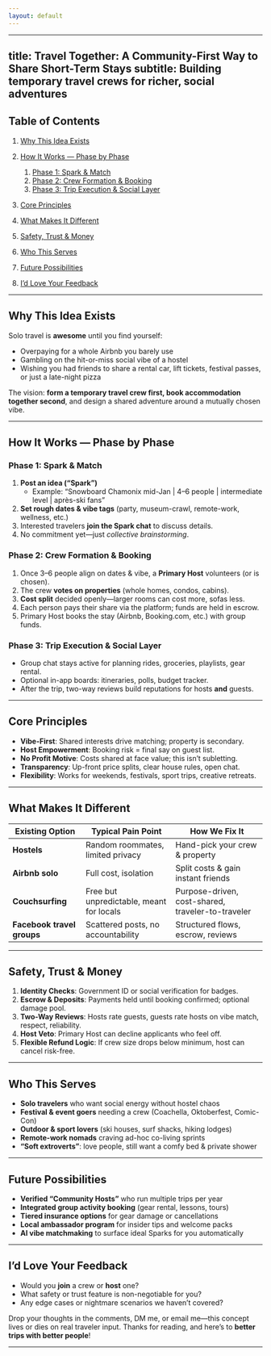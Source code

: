 ```yaml
---
layout: default
---
```


---
title: Travel Together: A Community-First Way to Share Short-Term Stays
subtitle: Building temporary travel crews for richer, social adventures
---

## Table of Contents
1. [Why This Idea Exists](#why-this-idea-exists)
2. [How It Works — Phase by Phase](#how-it-works-phase-by-phase)
    1. [Phase 1: Spark & Match](#phase-1-spark-match)
    2. [Phase 2: Crew Formation & Booking](#phase-2-crew-formation-booking)
    3. [Phase 3: Trip Execution & Social Layer](#phase-3-trip-execution-social-layer)

3. [Core Principles](#core-principles)
4. [What Makes It Different](#what-makes-it-different)
5. [Safety, Trust & Money](#safety-trust-money)
6. [Who This Serves](#who-this-serves)
7. [Future Possibilities](#future-possibilities)
8. [I’d Love Your Feedback](#id-love-your-feedback)

---

## Why This Idea Exists
Solo travel is **awesome** until you find yourself:
- Overpaying for a whole Airbnb you barely use  
- Gambling on the hit-or-miss social vibe of a hostel  
- Wishing you had friends to share a rental car, lift tickets, festival passes, or just a late-night pizza  

The vision: **form a temporary travel crew first, book accommodation together second**, and design a shared adventure around a mutually chosen vibe.

---

## How It Works — Phase by Phase<a id="how-it-works-phase-by-phase"></a>

### Phase 1: Spark & Match<a id="phase-1-spark-match"></a>
1. **Post an idea (“Spark”)**  
   - Example: “Snowboard Chamonix mid-Jan | 4–6 people | intermediate level | après-ski fans”  
2. **Set rough dates & vibe tags** (party, museum-crawl, remote-work, wellness, etc.)  
3. Interested travelers **join the Spark chat** to discuss details.  
4. No commitment yet—just *collective brainstorming*.

### Phase 2: Crew Formation & Booking<a id="phase-2-crew-formation-booking"></a>
1. Once 3–6 people align on dates & vibe, a **Primary Host** volunteers (or is chosen).  
2. The crew **votes on properties** (whole homes, condos, cabins).  
3. **Cost split** decided openly—larger rooms can cost more, sofas less.  
4. Each person pays their share via the platform; funds are held in escrow.  
5. Primary Host books the stay (Airbnb, Booking.com, etc.) with group funds.

### Phase 3: Trip Execution & Social Layer<a id="phase-3-trip-execution-social-layer"></a>
- Group chat stays active for planning rides, groceries, playlists, gear rental.  
- Optional in-app boards: itineraries, polls, budget tracker.  
- After the trip, two-way reviews build reputations for hosts **and** guests.

---

## Core Principles
- **Vibe-First**: Shared interests drive matching; property is secondary.  
- **Host Empowerment**: Booking risk = final say on guest list.  
- **No Profit Motive**: Costs shared at face value; this isn’t subletting.  
- **Transparency**: Up-front price splits, clear house rules, open chat.  
- **Flexibility**: Works for weekends, festivals, sport trips, creative retreats.  

---

## What Makes It Different
| Existing Option | Typical Pain Point | How We Fix It |
|---------------|-----------------|---------------|
| **Hostels** | Random roommates, limited privacy | Hand-pick your crew & property |
| **Airbnb solo** | Full cost, isolation | Split costs & gain instant friends |
| **Couchsurfing** | Free but unpredictable, meant for locals | Purpose-driven, cost-shared, traveler-to-traveler |
| **Facebook travel groups** | Scattered posts, no accountability | Structured flows, escrow, reviews |

---

## Safety, Trust & Money<a id="safety-trust-money"></a>
1. **Identity Checks**: Government ID or social verification for badges.  
2. **Escrow & Deposits**: Payments held until booking confirmed; optional damage pool.  
3. **Two-Way Reviews**: Hosts rate guests, guests rate hosts on vibe match, respect, reliability.  
4. **Host Veto**: Primary Host can decline applicants who feel off.  
5. **Flexible Refund Logic**: If crew size drops below minimum, host can cancel risk-free.

---

## Who This Serves
- **Solo travelers** who want social energy without hostel chaos  
- **Festival & event goers** needing a crew (Coachella, Oktoberfest, Comic-Con)  
- **Outdoor & sport lovers** (ski houses, surf shacks, hiking lodges)  
- **Remote-work nomads** craving ad-hoc co-living sprints  
- **“Soft extroverts”**: love people, still want a comfy bed & private shower  

---

## Future Possibilities
- **Verified “Community Hosts”** who run multiple trips per year  
- **Integrated group activity booking** (gear rental, lessons, tours)  
- **Tiered insurance options** for gear damage or cancellations  
- **Local ambassador program** for insider tips and welcome packs  
- **AI vibe matchmaking** to surface ideal Sparks for you automatically  

---

## I’d Love Your Feedback<a id="id-love-your-feedback"></a>
- Would you **join** a crew or **host** one?  
- What safety or trust feature is non-negotiable for you?  
- Any edge cases or nightmare scenarios we haven’t covered?  

Drop your thoughts in the comments, DM me, or email me—this concept lives or dies on real traveler input. Thanks for reading, and here’s to **better trips with better people**!

---

<script src="https://giscus.app/client.js"
        data-repo="akrafts-gpt/simple-static-site"
        data-repo-id="R_kgDOPWwKHQ"
        data-category="Ideas"
        data-category-id="DIC_kwDOPWwKHc4CtsPi"
        data-mapping="pathname"
        data-strict="0"
        data-reactions-enabled="1"
        data-emit-metadata="1"
        data-input-position="bottom"
        data-theme="preferred_color_scheme"
        data-lang="en"
        data-loading="lazy"
        crossorigin="anonymous"
        async>
</script>

